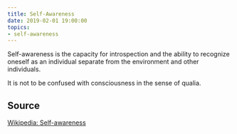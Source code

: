 ```yaml
---
title: Self-Awareness
date: 2019-02-01 19:00:00
topics:
- self-awareness
---
```


Self-awareness is the capacity for introspection and the ability to recognize oneself 
as an individual separate from the environment and other individuals. 

It is not to be confused with consciousness in the sense of qualia.

## Source
[Wikipedia: Self-awareness](https://en.wikipedia.org/wiki/Self-awareness)
